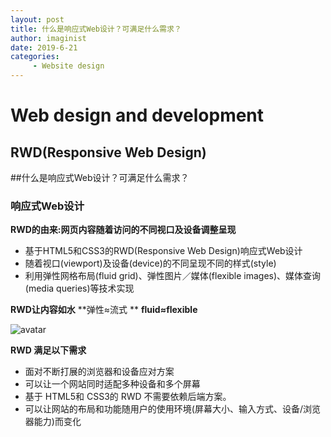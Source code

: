 ```yaml
---
layout: post
title: 什么是响应式Web设计？可满足什么需求？
author: imaginist
date: 2019-6-21
categories:
     - Website design
---
```


# Web design and development
## RWD(Responsive Web Design)


##什么是响应式Web设计？可满足什么需求？

### 响应式Web设计

**RWD的由来:网页内容随着访问的不同视口及设备调整呈现**

- 基于HTML5和CSS3的RWD(Responsive Web Design)响应式Web设计
- 随着视口(viewport)及设备(device)的不同呈现不同的样式(style)
- 利用弹性网格布局(fluid grid)、弹性图片／媒体(flexible images)、媒体查询(media queries)等技术实现

**RWD让内容如水**
**弹性≈流式 **
**fluid≈flexible**

![avatar](http://m.qpic.cn/psb?/V13n1hdE00quqe/X3unncOYURE80f7a5ZmzNQjqhlGNlbakVq2YVaked6M!/b/dMUAAAAAAAAA&bo=egRcA3oEXAMDNxI!&rf=viewer_4&t=5)

**RWD 满足以下需求**

- 面对不断打展的浏览器和设备应对方案
- 可以让一个网站同时适配多种设备和多个屏幕
- 基于 HTML5和 CSS3的 RWD 不需要依赖后端方案。
- 可以让网站的布局和功能随用户的使用环境(屏幕大小、输入方式、设备/浏览器能力)而变化